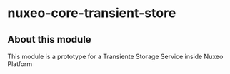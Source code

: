 nuxeo-core-transient-store
==========================

## About this module

This module is a prototype for a Transiente Storage Service inside Nuxeo Platform




